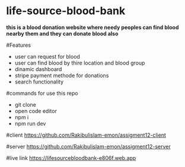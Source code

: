 # life-source-blood-bank
**this is a blood donation website where needy peoples can find blood nearby them and they can donate blood also**

#Features
* user can request for blood
* user can find blood by thire location and blood group
* dinamic dashboard
* stripe payment methode for donations
* search functionality

#commands for use this repo 
* git clone
* open code editor
* npm i
* npm run dev


#client
https://github.com/Rakibulislam-emon/assigment12-client

#server
https://github.com/Rakibulislam-emon/assigment12-server

#live link
 https://lifesourcebloodbank-e806f.web.app


